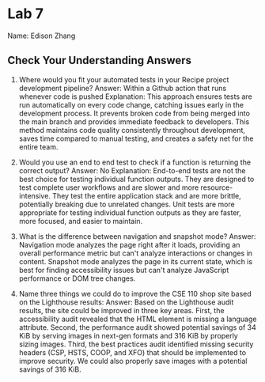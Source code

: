 # Lab 7 

Name: Edison Zhang

## Check Your Understanding Answers

1. Where would you fit your automated tests in your Recipe project development pipeline?
   Answer: Within a Github action that runs whenever code is pushed
   Explanation: This approach ensures tests are run automatically on every code change, catching issues early in the development process. It prevents broken code from being merged into the main branch and provides immediate feedback to developers. This method maintains code quality consistently throughout development, saves time compared to manual testing, and creates a safety net for the entire team.

2. Would you use an end to end test to check if a function is returning the correct output?
   Answer: No
   Explanation: End-to-end tests are not the best choice for testing individual function outputs. They are designed to test complete user workflows and are slower and more resource-intensive. They test the entire application stack and are more brittle, potentially breaking due to unrelated changes. Unit tests are more appropriate for testing individual function outputs as they are faster, more focused, and easier to maintain.

3. What is the difference between navigation and snapshot mode?
   Answer: Navigation mode analyzes the page right after it loads, providing an overall performance metric but can't analyze interactions or changes in content. Snapshot mode analyzes the page in its current state, which is best for finding accessibility issues but can't analyze JavaScript performance or DOM tree changes.

4. Name three things we could do to improve the CSE 110 shop site based on the Lighthouse results:
   Answer: Based on the Lighthouse audit results, the site could be improved in three key areas. First, the accessibility audit revealed that the HTML element is missing a language attribute. Second, the performance audit showed potential savings of 34 KiB by serving images in next-gen formats and 316 KiB by properly sizing images. Third, the best practices audit identified missing security headers (CSP, HSTS, COOP, and XFO) that should be implemented to improve security. We could also properly save images with a potential savings of 316 KiB.





